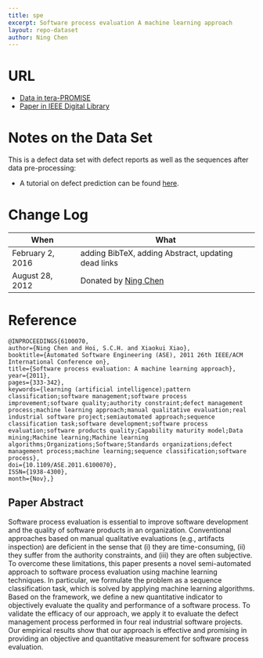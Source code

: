 ```yaml
---
title: spe
excerpt: Software process evaluation A machine learning approach
layout: repo-dataset
author: Ning Chen
---
```



# URL

* [Data in tera-PROMISE](https://terapromise.csc.ncsu.edu/!/#repo/view/head/defect/other-defect/spe)
* [Paper in IEEE Digital Library](http://ieeexplore.ieee.org/xpl/freeabs_all.jsp?arnumber=6100070&abstractAccess=no&userType=inst)

# Notes on the Data Set

This is a defect data set with defect reports as well as the sequences after data pre-processing: <br>
  * A tutorial on defect prediction can be found [here](http://openscience.us/repo/defect/tut.html).


# Change Log

When | What
---- | ----
February 2, 2016 | adding BibTeX, adding Abstract, updating dead links
August 28, 2012 | Donated by [Ning Chen](/repo/people)

# Reference

```
@INPROCEEDINGS{6100070,
author={Ning Chen and Hoi, S.C.H. and Xiaokui Xiao},
booktitle={Automated Software Engineering (ASE), 2011 26th IEEE/ACM International Conference on},
title={Software process evaluation: A machine learning approach},
year={2011},
pages={333-342},
keywords={learning (artificial intelligence);pattern classification;software management;software process improvement;software quality;authority constraint;defect management process;machine learning approach;manual qualitative evaluation;real industrial software project;semiautomated approach;sequence classification task;software development;software process evaluation;software products quality;Capability maturity model;Data mining;Machine learning;Machine learning algorithms;Organizations;Software;Standards organizations;defect management process;machine learning;sequence classification;software process},
doi={10.1109/ASE.2011.6100070},
ISSN={1938-4300},
month={Nov},}
```

## Paper Abstract

Software process evaluation is essential to improve software development and the quality of software products in an organization. Conventional approaches based on manual qualitative evaluations (e.g., artifacts inspection) are deficient in the sense that (i) they are time-consuming, (ii) they suffer from the authority constraints, and (iii) they are often subjective. To overcome these limitations, this paper presents a novel semi-automated approach to software process evaluation using machine learning techniques. In particular, we formulate the problem as a sequence classification task, which is solved by applying machine learning algorithms. Based on the framework, we define a new quantitative indicator to objectively evaluate the quality and performance of a software process. To validate the efficacy of our approach, we apply it to evaluate the defect management process performed in four real industrial software projects. Our empirical results show that our approach is effective and promising in providing an objective and quantitative measurement for software process evaluation.
